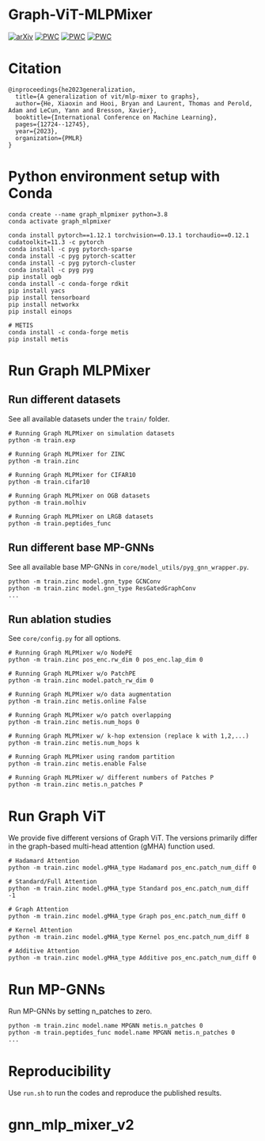 # Graph-ViT-MLPMixer

[![arXiv](https://img.shields.io/badge/arXiv-2212.13350-b31b1b.svg)](https://arxiv.org/abs/2212.13350) [![PWC](https://img.shields.io/endpoint.svg?url=https://paperswithcode.com/badge/a-generalization-of-vit-mlp-mixer-to-graphs/graph-classification-on-peptides-func)](https://paperswithcode.com/sota/graph-classification-on-peptides-func?p=a-generalization-of-vit-mlp-mixer-to-graphs) [![PWC](https://img.shields.io/endpoint.svg?url=https://paperswithcode.com/badge/a-generalization-of-vit-mlp-mixer-to-graphs/graph-regression-on-peptides-struct)](https://paperswithcode.com/sota/graph-regression-on-peptides-struct?p=a-generalization-of-vit-mlp-mixer-to-graphs) [![PWC](https://img.shields.io/endpoint.svg?url=https://paperswithcode.com/badge/a-generalization-of-vit-mlp-mixer-to-graphs/graph-regression-on-zinc)](https://paperswithcode.com/sota/graph-regression-on-zinc?p=a-generalization-of-vit-mlp-mixer-to-graphs)

# Citation

```
@inproceedings{he2023generalization,
  title={A generalization of vit/mlp-mixer to graphs},
  author={He, Xiaoxin and Hooi, Bryan and Laurent, Thomas and Perold, Adam and LeCun, Yann and Bresson, Xavier},
  booktitle={International Conference on Machine Learning},
  pages={12724--12745},
  year={2023},
  organization={PMLR}
}
```

# Python environment setup with Conda

```
conda create --name graph_mlpmixer python=3.8
conda activate graph_mlpmixer

conda install pytorch==1.12.1 torchvision==0.13.1 torchaudio==0.12.1 cudatoolkit=11.3 -c pytorch
conda install -c pyg pytorch-sparse
conda install -c pyg pytorch-scatter
conda install -c pyg pytorch-cluster
conda install -c pyg pyg
pip install ogb
conda install -c conda-forge rdkit
pip install yacs
pip install tensorboard
pip install networkx
pip install einops

# METIS
conda install -c conda-forge metis
pip install metis
```

# Run Graph MLPMixer

## Run different datasets

See all available datasets under the `train/` folder.

```
# Running Graph MLPMixer on simulation datasets
python -m train.exp

# Running Graph MLPMixer for ZINC
python -m train.zinc

# Running Graph MLPMixer for CIFAR10
python -m train.cifar10

# Running Graph MLPMixer on OGB datasets
python -m train.molhiv

# Running Graph MLPMixer on LRGB datasets
python -m train.peptides_func
```

## Run different base MP-GNNs

See all available base MP-GNNs in `core/model_utils/pyg_gnn_wrapper.py`.

```
python -m train.zinc model.gnn_type GCNConv
python -m train.zinc model.gnn_type ResGatedGraphConv
...
```





## Run ablation studies

See `core/config.py` for all options.

```
# Running Graph MLPMixer w/o NodePE
python -m train.zinc pos_enc.rw_dim 0 pos_enc.lap_dim 0

# Running Graph MLPMixer w/o PatchPE
python -m train.zinc model.patch_rw_dim 0

# Running Graph MLPMixer w/o data augmentation
python -m train.zinc metis.online False

# Running Graph MLPMixer w/o patch overlapping
python -m train.zinc metis.num_hops 0

# Running Graph MLPMixer w/ k-hop extension (replace k with 1,2,...)
python -m train.zinc metis.num_hops k

# Running Graph MLPMixer using random partition
python -m train.zinc metis.enable False

# Running Graph MLPMixer w/ different numbers of Patches P
python -m train.zinc metis.n_patches P
```

# Run Graph ViT
We provide five different versions of Graph ViT. The versions primarily differ in the graph-based multi-head attention (gMHA) function used. 
```
# Hadamard Attention
python -m train.zinc model.gMHA_type Hadamard pos_enc.patch_num_diff 0

# Standard/Full Attention
python -m train.zinc model.gMHA_type Standard pos_enc.patch_num_diff -1

# Graph Attention
python -m train.zinc model.gMHA_type Graph pos_enc.patch_num_diff 0

# Kernel Attention
python -m train.zinc model.gMHA_type Kernel pos_enc.patch_num_diff 8

# Additive Attention 
python -m train.zinc model.gMHA_type Additive pos_enc.patch_num_diff 0
```

# Run MP-GNNs

Run MP-GNNs by setting n_patches to zero.

```
python -m train.zinc model.name MPGNN metis.n_patches 0
python -m train.peptides_func model.name MPGNN metis.n_patches 0
...
```

# Reproducibility

Use `run.sh` to run the codes and reproduce the published results.
# gnn_mlp_mixer_v2
